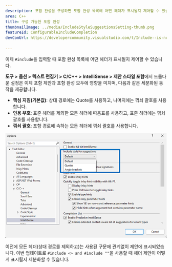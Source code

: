 ```yaml
---
description: 포함 완성을 구성하면 포함 완성 목록에 어떤 헤더가 표시될지 제어할 수 있습니다.
area: C++
title: 구성 가능한 포함 완성
thumbnailImage: ../media/IncludeStyleSuggestionsSetting-thumb.png
featureId: ConfigurableIncludeCompletion
devComUrl: https://developercommunity.visualstudio.com/t/Include--is-now-behaving-the-same-as-/10538420

---
```



이제 `#include`을 입력할 때 포함 완성 목록에 어떤 헤더가 표시될지 제어할 수 있습니다.

**도구 > 옵션 > 텍스트 편집기 > C/C++ > IntelliSense > 제안 스타일 포함**에서 드롭다운 설정은 이제 포함 제안과 포함 완성 모두에 영향을 미치며, 다음과 같은 세분화된 동작을 제공합니다.

- **핵심 지침(기본값)**: 상대 경로에는 Quote를 사용하고, 나머지에는 꺾쇠 괄호를 사용합니다.
- **인용 부호**: 표준 헤더를 제외한 모든 헤더에 따옴표를 사용하고, 표준 헤더에는 꺾쇠 괄호를 사용합니다.
- **꺾쇠 괄호**: 포함 경로에 속하는 모든 헤더에 꺾쇠 괄호를 사용합니다.

![제안 스타일 포함 설정](../media/IncludeStyleSuggestionsSetting.png)

이전에 모든 헤더(상대 경로를 제외하고)는 사용된 구문에 관계없이 제안에 표시되었습니다. 이번 업데이트로 `#include <> and #include ""`을 사용할 때 헤더 제안이 어떻게 표시될지 세분화할 수 있습니다.
